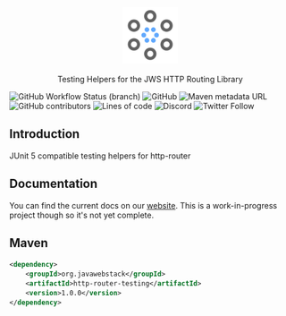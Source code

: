 <p align="center"><img src="https://raw.githubusercontent.com/JavaWebStack/docs/master/docs/assets/img/icon.svg" width="100">
<br><br>
Testing Helpers for the JWS HTTP Routing Library
</p>

![GitHub Workflow Status (branch)](https://img.shields.io/github/workflow/status/JavaWebStack/http-router-testing/Maven%20Deploy/master)
![GitHub](https://img.shields.io/github/license/JavaWebStack/http-router-testing)
![Maven metadata URL](https://img.shields.io/maven-metadata/v?metadataUrl=https%3A%2F%2Frepo1.maven.org%2Fmaven2%2Forg%2Fjavawebstack%2FHTTP-Server%2Fmaven-metadata.xml)
![GitHub contributors](https://img.shields.io/github/contributors/JavaWebStack/http-router-testing)
![Lines of code](https://img.shields.io/tokei/lines/github/JavaWebStack/http-router-testing)
![Discord](https://img.shields.io/discord/815612319378833408?color=%237289DA&label=discord)
![Twitter Follow](https://img.shields.io/twitter/follow/JavaWebStack?style=social)

## Introduction

JUnit 5 compatible testing helpers for http-router

## Documentation

You can find the current docs on our [website](https://docs.javawebstack.org/framework/httpserver). This is a
work-in-progress project though so it's not yet complete.

## Maven
```xml
<dependency>
    <groupId>org.javawebstack</groupId>
    <artifactId>http-router-testing</artifactId>
    <version>1.0.0</version>
</dependency>
```